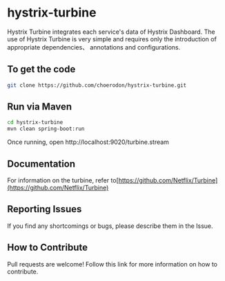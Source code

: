 # hystrix-turbine

Hystrix Turbine integrates each service's data of Hystrix Dashboard. The use of Hystrix Turbine is very simple and requires only the introduction of appropriate dependencies、 annotations and configurations.

## To get the code

```bash
git clone https://github.com/choerodon/hystrix-turbine.git
```

## Run via Maven

```bash
cd hystrix-turbine
mvn clean spring-boot:run
```

Once running, open http://localhost:9020/turbine.stream

## Documentation

For information on the turbine, refer to[https://github.com/Netflix/Turbine](https://github.com/Netflix/Turbine)

## Reporting Issues

If you find any shortcomings or bugs, please describe them in the Issue.
    
## How to Contribute

Pull requests are welcome! Follow this link for more information on how to contribute.